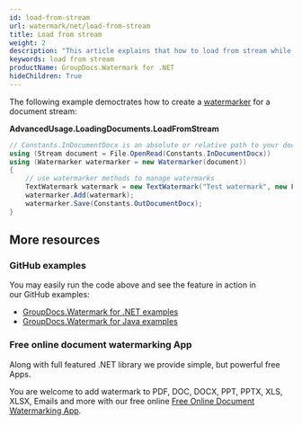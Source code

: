 ```yaml
---
id: load-from-stream
url: watermark/net/load-from-stream
title: Load from stream
weight: 2
description: "This article explains that how to load from stream while using GroupDocs. Watermarks API."
keywords: load from stream
productName: GroupDocs.Watermark for .NET
hideChildren: True
---
```

The following example democtrates how to create a [watermarker](https://reference.groupdocs.com/net/watermark/groupdocs.watermark/watermarker/constructors/main) for a document stream:

**AdvancedUsage.LoadingDocuments.LoadFromStream**

```csharp
// Constants.InDocumentDocx is an absolute or relative path to your document. Ex: @"C:\Docs\document.docx"
using (Stream document = File.OpenRead(Constants.InDocumentDocx))
using (Watermarker watermarker = new Watermarker(document))
{
    // use watermarker methods to manage watermarks
    TextWatermark watermark = new TextWatermark("Test watermark", new Font("Arial", 12));
    watermarker.Add(watermark);
    watermarker.Save(Constants.OutDocumentDocx);
}
```

## More resources

### GitHub examples

You may easily run the code above and see the feature in action in our GitHub examples:

* [GroupDocs.Watermark for .NET examples](https://github.com/groupdocs-watermark/GroupDocs.Watermark-for-.NET)
* [GroupDocs.Watermark for Java examples](https://github.com/groupdocs-watermark/GroupDocs.Watermark-for-Java)

### Free online document watermarking App

Along with full featured .NET library we provide simple, but powerful free Apps.

You are welcome to add watermark to PDF, DOC, DOCX, PPT, PPTX, XLS, XLSX, Emails and more with our free online [Free Online Document Watermarking App](https://products.groupdocs.app/watermark).
